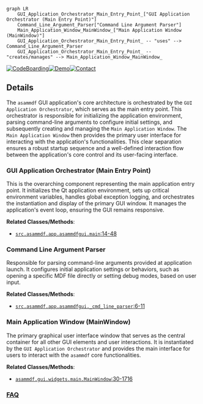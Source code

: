 ```mermaid
graph LR
    GUI_Application_Orchestrator_Main_Entry_Point_["GUI Application Orchestrator (Main Entry Point)"]
    Command_Line_Argument_Parser["Command Line Argument Parser"]
    Main_Application_Window_MainWindow_["Main Application Window (MainWindow)"]
    GUI_Application_Orchestrator_Main_Entry_Point_ -- "uses" --> Command_Line_Argument_Parser
    GUI_Application_Orchestrator_Main_Entry_Point_ -- "creates/manages" --> Main_Application_Window_MainWindow_
```

[![CodeBoarding](https://img.shields.io/badge/Generated%20by-CodeBoarding-9cf?style=flat-square)](https://github.com/CodeBoarding/GeneratedOnBoardings)[![Demo](https://img.shields.io/badge/Try%20our-Demo-blue?style=flat-square)](https://www.codeboarding.org/demo)[![Contact](https://img.shields.io/badge/Contact%20us%20-%20contact@codeboarding.org-lightgrey?style=flat-square)](mailto:contact@codeboarding.org)

## Details

The `asammdf` GUI application's core architecture is orchestrated by the `GUI Application Orchestrator`, which serves as the main entry point. This orchestrator is responsible for initializing the application environment, parsing command-line arguments to configure initial settings, and subsequently creating and managing the `Main Application Window`. The `Main Application Window` then provides the primary user interface for interacting with the application's functionalities. This clear separation ensures a robust startup sequence and a well-defined interaction flow between the application's core control and its user-facing interface.

### GUI Application Orchestrator (Main Entry Point)
This is the overarching component representing the main application entry point. It initializes the Qt application environment, sets up critical environment variables, handles global exception logging, and orchestrates the instantiation and display of the primary GUI window. It manages the application's event loop, ensuring the GUI remains responsive.


**Related Classes/Methods**:

- <a href="https://github.com/danielhrisca/asammdf/blob/master/src/asammdf/app/asammdfgui.py#L14-L48" target="_blank" rel="noopener noreferrer">`src.asammdf.app.asammdfgui.main`:14-48</a>


### Command Line Argument Parser
Responsible for parsing command-line arguments provided at application launch. It configures initial application settings or behaviors, such as opening a specific MDF file directly or setting debug modes, based on user input.


**Related Classes/Methods**:

- <a href="https://github.com/danielhrisca/asammdf/blob/master/src/asammdf/app/asammdfgui.py#L6-L11" target="_blank" rel="noopener noreferrer">`src.asammdf.app.asammdfgui._cmd_line_parser`:6-11</a>


### Main Application Window (MainWindow)
The primary graphical user interface window that serves as the central container for all other GUI elements and user interactions. It is instantiated by the `GUI Application Orchestrator` and provides the main interface for users to interact with the `asammdf` core functionalities.


**Related Classes/Methods**:

- <a href="https://github.com/danielhrisca/asammdf/blob/master/src/asammdf/gui/widgets/main.py#L30-L1716" target="_blank" rel="noopener noreferrer">`asammdf.gui.widgets.main.MainWindow`:30-1716</a>




### [FAQ](https://github.com/CodeBoarding/GeneratedOnBoardings/tree/main?tab=readme-ov-file#faq)